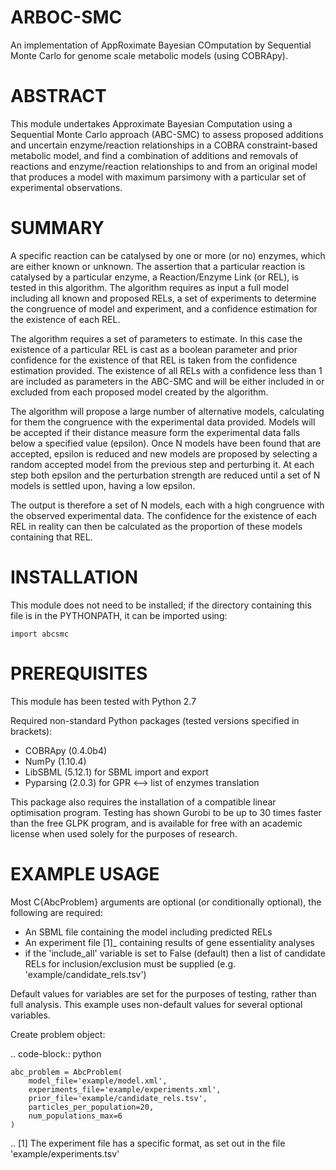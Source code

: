 # ARBOC-SMC
An implementation of AppRoximate Bayesian COmputation by Sequential Monte Carlo for genome scale metabolic models (using COBRApy).

ABSTRACT
========

This module undertakes Approximate Bayesian Computation using a Sequential
Monte Carlo approach (ABC-SMC) to assess proposed additions and uncertain 
enzyme/reaction relationships in a COBRA constraint-based metabolic model, and
find a combination of additions and removals of reactions and enzyme/reaction 
relationships to and from an original model that produces a model with 
maximum parsimony with a particular set of experimental observations.   

SUMMARY
=======

A specific reaction can be catalysed by one or more (or no) enzymes, which are
either known or unknown.  The assertion that a particular reaction is catalysed
by a particular enzyme, a Reaction/Enzyme Link (or REL), is tested in this
algorithm.  The algorithm requires as input a full model including all known and
proposed RELs, a set of experiments to determine the congruence of model and 
experiment, and a confidence estimation for the existence of each REL.

The algorithm requires a set of parameters to estimate.  In this case the
existence of a particular REL is cast as a boolean parameter and prior confidence
for the existence of that REL is taken from the confidence estimation provided.
The existence of all RELs with a confidence less than 1 are included as 
parameters in the ABC-SMC and will be either included in or excluded from each
proposed model created by the algorithm.

The algorithm will propose a large number of alternative models, calculating
for them the congruence with the experimental data provided.  Models will be 
accepted if their distance measure form the experimental data falls below a
specified value (epsilon).  Once N models have been found that are accepted,
epsilon is reduced and new models are proposed by selecting a random accepted 
model from the previous step and perturbing it.  At each step both epsilon and
the perturbation strength are reduced until a set of N models is settled upon,
having a low epsilon.

The output is therefore a set of N models, each with a high congruence with the
observed experimental data.  The confidence for the existence of each REL in 
reality can then be calculated as the proportion of these models containing 
that REL.      

INSTALLATION
============

This module does not need to be installed; if the directory containing this
file is in the PYTHONPATH, it can be imported using:

`import abcsmc`

PREREQUISITES
=============

This module has been tested with Python 2.7

Required non-standard Python packages (tested versions specified in brackets):

- COBRApy (0.4.0b4)
- NumPy (1.10.4)
- LibSBML (5.12.1) for SBML import and export
- Pyparsing (2.0.3) for GPR <--> list of enzymes translation

This package also requires the installation of a compatible linear optimisation
program.  Testing has shown Gurobi to be up to 30 times faster than the free
GLPK program, and is available for free with an academic license when used 
solely for the purposes of research.

EXAMPLE USAGE
=============
Most C{AbcProblem} arguments are optional (or conditionally optional), the
following are required:

- An SBML file containing the model including predicted RELs
- An experiment file [1]_ containing results of gene essentiality analyses
- if the 'include_all' variable is set to False (default) then a list 
  of candidate RELs for inclusion/exclusion must be supplied (e.g.
  'example/candidate_rels.tsv')

Default values for variables are set for the purposes of testing, rather than
full analysis.  This example uses non-default values for several optional
variables.    

Create problem object:

.. code-block:: python

    abc_problem = AbcProblem(
        model_file='example/model.xml',
        experiments_file='example/experiments.xml',
        prior_file='example/candidate_rels.tsv',
        particles_per_population=20,
        num_populations_max=6
    )
    


.. [1] The experiment file has a specific format, as set out in the file
       'example/experiments.tsv'
